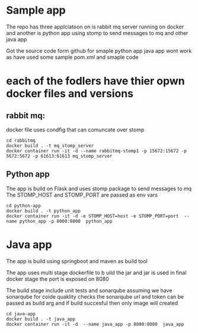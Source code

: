 # Sample app

The repo has three applciatoon on is rabbit mq server running on docker and another is python app using stomp to send messages to mq
and other java app

Got the source code form github for smaple python app java app wont work as have used some sample  pom.xml and smaple code


# each of the fodlers have thier opwn docker files and versions

## rabbit mq:
docker file uses condfig that can comuncate over stomp


```
cd rabbitmq
docker build . -t mq_stomp_server
docker container run -it -d --name rabbitmq-stomp1 -p 15672:15672 -p 5672:5672 -p 61613:61613 mq_stomp_server
```


## Python app

The app is build on  Flask and uses stomp package  to send messages  to mq
The STOMP_HOST and STOMP_PORT are passed as env vars

```
cd python-app
docker build . -t python_app
docker container run -it -d -e STOMP_HOST=host -e STOMP_PORT=port  --name python_app -p 8000:8000  python_app
```



# Java app
The app is build using springboot and maven as build tool

The app uses multi stage dockerfile to b uild the jar and jar is used in final docker stage the port is exposed on 8080

The build stage include unit tests and sonarqube assuming we have sonarqube for coide quaklity checks the sonarqube url and token can be passed as build arg and if build succesful then only image will created


```
cd java-app
docker build . -t java_app
docker container run -it -d  --name java_app -p 8080:8080  java_app
```
